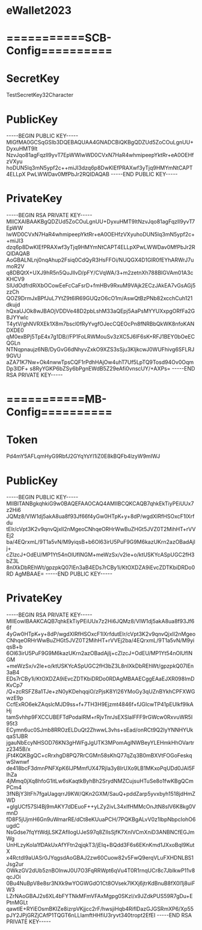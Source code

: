 # eWallet2023
# ===========SCB-Config==========
# SecretKey
TestSecretKey32Character
# PublicKey
-----BEGIN PUBLIC KEY-----
MIGfMA0GCSqGSIb3DQEBAQUAA4GNADCBiQKBgQDZUd5ZoCOuLgnUU+DyxuHMT9lt
NzvJqo81agFqzll9yvT7EpWWlwWD0CVxN7HaR4whmipeepYktRr+eA0OEHfzVXyu
hoDUN5lq3mN5ypf2c++miJI3dzq6p8DwKIEfPRAXwf3yTjq9HMYmNtCAPT4ELLpX
PwLWWDav0MfPbJr2RQIDAQAB
-----END PUBLIC KEY-----
# PrivateKey
-----BEGIN RSA PRIVATE KEY-----
MIICXAIBAAKBgQDZUd5ZoCOuLgnUU+DyxuHMT9ltNzvJqo81agFqzll9yvT7EpWW
lwWD0CVxN7HaR4whmipeepYktRr+eA0OEHfzVXyuhoDUN5lq3mN5ypf2c++miJI3
dzq6p8DwKIEfPRAXwf3yTjq9HMYmNtCAPT4ELLpXPwLWWDav0MfPbJr2RQIDAQAB
AoGBALNLnj0nqAhup2Fsiq0CdQyR3HsFFOi/NUQGX4D1GlR0fEYhARWrJ7umoR2V
q8DBQtX+UXJ9hR5n5QuJlIvD/pFY/CVqWA/3+m2zetnXh788BIGVAm01A3cKHCV9
SlUdOdfrdRiXbOCowEeFcCaFsrD+fmHBv9RxuM9VAjk2ECzJAkEA7vGsAGj5zzCh
QOZ9DrmJxBPfJuL7YtZ9t6lR69GUQzO6cO1m/AswQtBzPNb82xcchCuh121dkujd
hQxaUJOk8wJBAOjVDDVe48D2pbLshM33aQEpj5AaPsMYYUXxpgORfFa2GBJYYwlc
T4ytV/ghNVRXEk1X8m7bscl0fRyYvgfOJecCQEOcPn8fNRBbQkWK8nfoKANDXDE0
qM0exBPj5TpE4x7g1DB//FP1FoLRWMouSv3zXC5J6lF6sK+RFJ1BEY0bOeECQGLn
NTNqpnaujz6NB/DyGvG6dNhyvZxkO9XZS3sSju3KljkcwJ0WUFhivg6SFLRJ9GVU
aZA71K7Nw+Ok4nwwTpsCQF1rPdhHAjOw4uhT7Uf5LpTQ9Tosd94Ov0OqmDp3lDF+
s8RyYGKP6bZSy6bPgnEWdB5Z29eAfi0vnscUY/+AXPs=
-----END RSA PRIVATE KEY-----

# ===========MB-Config==========
# Token
Pd4mY5AFLqmHyG9RbfJ2GYqYsYI1iZ0E8kBQFb4lzyW9mIWJ
# PublicKey
-----BEGIN PUBLIC KEY-----
MIIBITANBgkqhkiG9w0BAQEFAAOCAQ4AMIIBCQKCAQB7qhkEkTiyPEiUUx7z2Hi6
JQMz8/VlW1dj5akA8ua8f93Jf66f4yGw0HTpK+y+8dP/wgdXIRfHSOxcF1IXrfdu
tEIr/cVpt3K2v9qnvQjxlI2nMgeoCNhqeORHrWwBuZHGt5JVZ0T2MihHT+rVVEj2
ba/4EQrxmL/9T1a5vN/M9yiqsB+b6Ol63irU5PuF9G9M6kazUKrn2azOBadAjlj+
cZIzcJ+OdEU/MP1Yt54nOlUfINGM+meWzSx/v2le+o/ktUSKYcASpUGC2fH3bZ3L
8nIXkDbREhWt/gpzpkQ07IEn3aB4EDs7rCBy1i/KtOXDZA9iEvcZDTKbiDRDo0RD
AgMBAAE=
-----END PUBLIC KEY-----
# PrivateKey
-----BEGIN RSA PRIVATE KEY-----
MIIEowIBAAKCAQB7qhkEkTiyPEiUUx7z2Hi6JQMz8/VlW1dj5akA8ua8f93Jf66f
4yGw0HTpK+y+8dP/wgdXIRfHSOxcF1IXrfdutEIr/cVpt3K2v9qnvQjxlI2nMgeo
CNhqeORHrWwBuZHGt5JVZ0T2MihHT+rVVEj2ba/4EQrxmL/9T1a5vN/M9yiqsB+b
6Ol63irU5PuF9G9M6kazUKrn2azOBadAjlj+cZIzcJ+OdEU/MP1Yt54nOlUfINGM
+meWzSx/v2le+o/ktUSKYcASpUGC2fH3bZ3L8nIXkDbREhWt/gpzpkQ07IEn3aB4
EDs7rCBy1i/KtOXDZA9iEvcZDTKbiDRDo0RDAgMBAAECggEAaEJXR098ImDKvCp7
/Q+zcRSFZ8a1TJe+zN0yKDehqqiO/zPjsK8Yl26YMoGy3qUZnBYkhCPFXWGwzE9p
CcfExRO6ekZAqslcMJD9ss+f+7TH3H9Ejzmt4846f+fJGIcwTP41pEUlkf9lkAHj
tamSvhhp9FXCCUBEFTdPodaIRM+rRjvTnrJsEXSlalFFF9rGWcw0RxvuWR5I95t3
ECymn6uc0SJmb8RROzELDuQt2ZhwwL3vhs+sEad/onRCt9Q2IyYNNHYUkqaS1JBR
jgauNbEcyNHSOD76KN3gHWFgJgUTK3MPomAglNWBeyYLEHmkHhOVartrz2345B/x
jFt4KQKBgQC+cRrxhgD8PQ7RrCGMn58sKhQ77qZq3B0mBXVtFOGoFeskqwSIwnwf
de418bcF3dmnPNFXpK6IJPMmfUX47RjIa3y8IrUXo9LB1MKxoPqUDd0JAI5FlhZa
4jMmq0jXq8hfoG1itLw6sKaqtkByhBh2SrydNMZCujsuHTuSe8o1fwKBgQCmPCm4
3fNBjY3ItFh7fgaUagqrrJ9KW/QKn2GXM/SauQ+pddZarp5yvxbyh1518jdHmZWD
+gIgUCf57Sl4Bj9mAKY7dDEuoF++yLZy2ivL34xIfHMMcOnJtN8slV6K8kg0VmnD
fD8F5jUjmH6Gn9uWmarRE/dCt8eKUuaPCH/7PQKBgALvV0z1lbpNbpcIohO6ugdC
NsGdse7fqYtWdjLSKZAfllogUJeS97q8ZIlsSjfK7XnIVCmXniD3ANBNCfEGJmWg
UnHLzyKoIa1fDAkUxAfYFtn2qjqkT3/jEIq+BQdd3F6s6EKnKmd1JXxoBqI9KutX
x4Rctdl9aUASr0JYqgsdAoGBAJ2zw60Cuow82v5FwQ9erqVLuFXHDNLBS1Jsg2ur
OWkzGV2dUb5znBOlnwJ0U7O3FqRRWpt6qVu4T0R1rnqUCr8c7JbIkwP11v8qcJOi
0Bu4NuBpV8e8sr3NXk9wYOGWGdO1Ct8OVsek7lKXj6jtrKdBnuB8fX0I1j8uiFW3
LZrNAoGBAJ2s6XL4bFYTNkMFmVFAxMgpg0SKzI/x9JZdkPUS59R7gDu+EPtnMGLt
qawtlE+RYiEOsmBKIZe8izrpVKjjcc2rF/hwsjiHqb4RiflDazGJGSRmXP6/Xp55
pJY2JPjGRZjCAfP1TQGT6nLLIamftHHfiU3ryvt340tropt2EfEI
-----END RSA PRIVATE KEY-----

